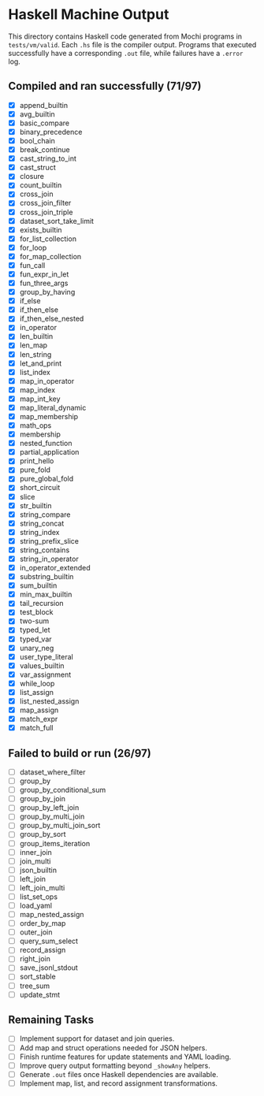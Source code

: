 # Haskell Machine Output

This directory contains Haskell code generated from Mochi programs in `tests/vm/valid`. 
Each `.hs` file is the compiler output. Programs that executed successfully have a corresponding `.out` file, 
while failures have a `.error` log.

## Compiled and ran successfully (71/97)
- [x] append_builtin
- [x] avg_builtin
- [x] basic_compare
- [x] binary_precedence
- [x] bool_chain
- [x] break_continue
- [x] cast_string_to_int
- [x] cast_struct
- [x] closure
- [x] count_builtin
- [x] cross_join
- [x] cross_join_filter
- [x] cross_join_triple
- [x] dataset_sort_take_limit
- [x] exists_builtin
- [x] for_list_collection
- [x] for_loop
- [x] for_map_collection
- [x] fun_call
- [x] fun_expr_in_let
- [x] fun_three_args
- [x] group_by_having
- [x] if_else
- [x] if_then_else
- [x] if_then_else_nested
- [x] in_operator
- [x] len_builtin
- [x] len_map
- [x] len_string
- [x] let_and_print
- [x] list_index
- [x] map_in_operator
- [x] map_index
- [x] map_int_key
- [x] map_literal_dynamic
- [x] map_membership
- [x] math_ops
- [x] membership
- [x] nested_function
- [x] partial_application
- [x] print_hello
- [x] pure_fold
- [x] pure_global_fold
- [x] short_circuit
- [x] slice
- [x] str_builtin
- [x] string_compare
- [x] string_concat
- [x] string_index
- [x] string_prefix_slice
- [x] string_contains
- [x] string_in_operator
- [x] in_operator_extended
- [x] substring_builtin
- [x] sum_builtin
- [x] min_max_builtin
- [x] tail_recursion
- [x] test_block
- [x] two-sum
- [x] typed_let
- [x] typed_var
- [x] unary_neg
- [x] user_type_literal
- [x] values_builtin
- [x] var_assignment
- [x] while_loop
- [x] list_assign
- [x] list_nested_assign
- [x] map_assign
- [x] match_expr
- [x] match_full

## Failed to build or run (26/97)
- [ ] dataset_where_filter
- [ ] group_by
- [ ] group_by_conditional_sum
- [ ] group_by_join
- [ ] group_by_left_join
- [ ] group_by_multi_join
- [ ] group_by_multi_join_sort
- [ ] group_by_sort
- [ ] group_items_iteration
- [ ] inner_join
- [ ] join_multi
- [ ] json_builtin
- [ ] left_join
- [ ] left_join_multi
- [ ] list_set_ops
- [ ] load_yaml
- [ ] map_nested_assign
- [ ] order_by_map
- [ ] outer_join
- [ ] query_sum_select
- [ ] record_assign
- [ ] right_join
- [ ] save_jsonl_stdout
- [ ] sort_stable
- [ ] tree_sum
- [ ] update_stmt

## Remaining Tasks
- [ ] Implement support for dataset and join queries.
- [ ] Add map and struct operations needed for JSON helpers.
- [ ] Finish runtime features for update statements and YAML loading.
- [ ] Improve query output formatting beyond `_showAny` helpers.
- [ ] Generate `.out` files once Haskell dependencies are available.
- [ ] Implement map, list, and record assignment transformations.
